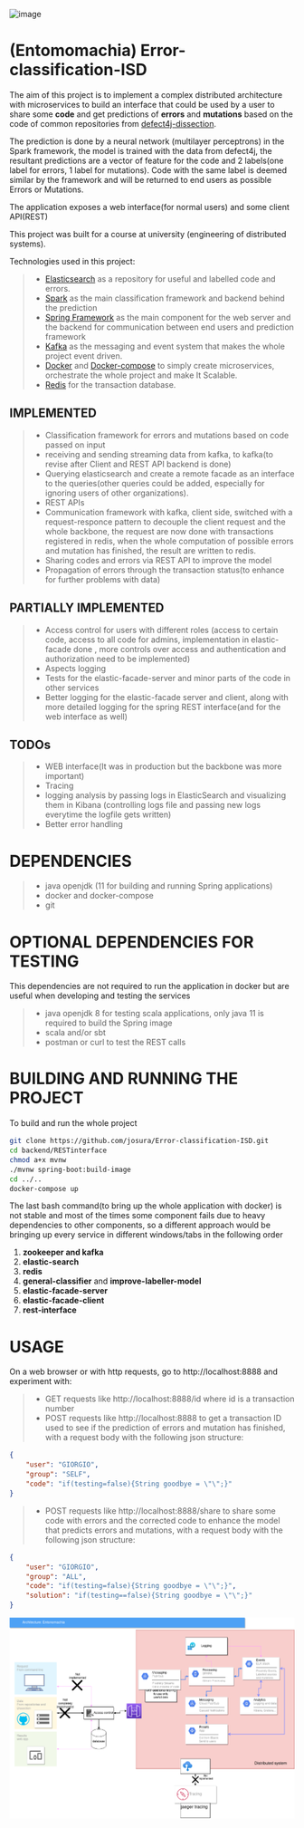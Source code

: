 ![image](https://github.com/josura/Error-classification-ISD/blob/main/Entonomachia_logo.png?raw=true)

# (Entomomachia) Error-classification-ISD
The aim of this project is to implement a complex distributed architecture with microservices to build an interface that could be used by a user to share some **code** and get predictions of **errors** and **mutations** based on the code of common repositories from [defect4j-dissection](https://github.com/program-repair/defects4j-dissection).

The prediction is done by a neural network (multilayer perceptrons) in the Spark framework, the model is trained with the data from defect4j, the resultant predictions are a vector of feature for the code and 2 labels(one label for errors, 1 label for mutations). 
Code with the same label is deemed similar by the framework and will be returned to end users as possible Errors or Mutations.

The application exposes a web interface(for normal users) and some client API(REST) 

This project was built for a course at university (engineering of distributed systems).

Technologies used in this project:
> - [Elasticsearch](https://www.elastic.co/) as a repository for useful and labelled code and errors.
> - [Spark](https://spark.apache.org/) as the main classification framework and backend behind the prediction
> - [Spring Framework](https://www.google.com/search?client=firefox-b-d&q=spring) as the main component for the web server and the backend for communication between end users and prediction framework
> - [Kafka](https://www.confluent.io/what-is-apache-kafka/?utm_medium=sem&utm_source=google&utm_campaign=ch.sem_br.nonbrand_tp.prs_tgt.kafka_mt.xct_rgn.emea_lng.eng_dv.all_con.kafka-general&utm_term=kafka&creative=&device=c&placement=&gclid=CjwKCAjw7--KBhAMEiwAxfpkWI5WuMmACbZnsIRBemzfwiqFWKfgoY9WfTjr2mPf2p7OdkaOvl1AFhoCdbIQAvD_BwE) as the messaging and event system that makes the whole project event driven.
> - [Docker](https://www.docker.com/) and [Docker-compose](https://docs.docker.com/compose/) to simply create microservices, orchestrate the whole project and make It Scalable.
> - [Redis](https://www.redis.com/) for the transaction database.

## IMPLEMENTED
> - Classification framework for errors and mutations based on code passed on input
> - receiving and sending streaming data from kafka, to kafka(to revise after Client and REST API backend is done)
> - Querying elasticsearch and create a remote facade as an interface to the queries(other queries could be added, especially for ignoring users of other organizations).
> - REST APIs
> - Communication framework with kafka, client side, switched with a request-responce pattern to decouple the client request and the whole backbone, the request are now done with transactions registered in redis, when the whole computation of possible errors and mutation has finished, the result are written to redis.
> - Sharing codes and errors via REST API to improve the model
> - Propagation of errors through the transaction status(to enhance for further problems with data)

## PARTIALLY IMPLEMENTED
> - Access control for users with different roles (access to certain code, access to all code for admins, implementation in elastic-facade done , more controls over access and authentication and authorization need to be implemented)
> - Aspects logging
> - Tests for the elastic-facade-server and minor parts of the code in other services
> - Better logging for the elastic-facade server and client, along with more detailed logging for the spring REST interface(and for the web interface as well)

## TODOs
> - WEB interface(It was in production but the backbone was more important)
> - Tracing
> - logging analysis by passing logs in ElasticSearch and visualizing them in Kibana (controlling logs file and passing new logs everytime the logfile gets written)
> - Better error handling

# DEPENDENCIES
> - java openjdk (11 for building and running Spring applications)
> - docker and docker-compose
> - git

# OPTIONAL DEPENDENCIES FOR TESTING
This dependencies are not required to run the application in docker but are useful when developing and testing the services
> - java openjdk 8 for testing scala applications, only java 11 is required to build the Spring image
> - scala and/or sbt
> - postman or curl to test the REST calls

# BUILDING AND RUNNING THE PROJECT
To build and run the whole project
```bash
git clone https://github.com/josura/Error-classification-ISD.git
cd backend/RESTinterface
chmod a+x mvnw
./mvnw spring-boot:build-image
cd ../..
docker-compose up
```
The last bash command(to bring up the whole application with docker) is not stable and most of the times some component fails due to heavy dependencies to other components, so a different approach would be bringing up every service in different windows/tabs in the following order
1. **zookeeper and kafka**
2. **elastic-search**
3. **redis**
4. **general-classifier** and **improve-labeller-model**
5. **elastic-facade-server**
6. **elastic-facade-client**
7. **rest-interface**

# USAGE
On a web browser or with http requests, go to http://localhost:8888 and experiment with:
> - GET requests like http://localhost:8888/id where id is a transaction number
> - POST requests like http://localhost:8888 to get a transaction ID used to see if the prediction of errors and mutation has finished, with a request body with the following json structure:
```json
{
    "user": "GIORGIO",
    "group": "SELF",
    "code": "if(testing=false){String goodbye = \"\";}"
}
```
> - POST requests like http://localhost:8888/share to share some code with errors and the corrected code to enhance the model that predicts errors and mutations, with a request body with the following json structure:
```json
{
    "user": "GIORGIO",
    "group": "ALL",
    "code": "if(testing=false){String goodbye = \"\";}",
    "solution": "if(testing==false){String goodbye = \"\";}"
}
```
![image](https://github.com/josura/Error-classification-ISD/blob/main/docs/Main.drawio.png?raw=true)